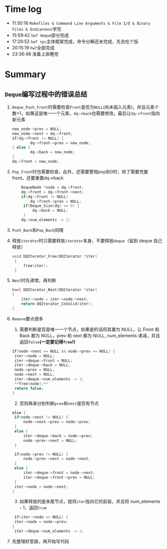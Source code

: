 # Time log

- 11:30:16 `Makefiles & Command Line Arguments & File I/O & Binary Files & Endianness`学完
- 15:59:42 `hw7 deque`部分完成
- 17:29:52 `hw7 rpc`主体框架完成，命令分解还未完成，先去吃个饭
- 20:15:19 `hw7`全部完成
- 23:36:48 准备上床睡觉

# Summary

## `Deque`编写过程中的错误总结

1. `Deque_Push_Front`时需要检查`Front`是否为`NULL`(尚未插入元素)，并且元素个数+1，如果这是唯一一个元素，`dq->back`也需要修改，最后让`dq->front`指向新元素

   ```C++
   new_node->prev = NULL;
   new_node->next = dq->front;
   if(dq->front != NULL) {
           dq->front->prev = new_node;
   } else {
           dq->back = new_node;
   }
   dq->front = new_node;
   ```

2. `Pop_Front`时也需要检查，此外，还需要警惕pop到0时，除了需要充置front，还要重置dq->back

   ```C++
       DequeNode *node = dq->front;
       dq->front = dq->front->next;
       if(dq->front != NULL)
           dq->front->prev = NULL;
        if(Deque_Size(dq) == 0) {
		    dq->back = NULL;
	    }
       dq->num_elements -= 1;
   ```

3. `Push_Back`和`Pop_Back`同理
4. 释放`iterator`时只需要释放`iterator`本身，不要释放`deque`（留到 deque 自己释放）
   ```C++
   void DQIterator_Free(DQIterator *iter)
    {
        free(iter);
    }
   ```
5. `Next`时先递增，再判断

   ```C++
   bool DQIterator_Next(DQIterator *iter)
   {
       iter->node = iter->node->next;
       return DQIterator_IsValid(iter);
   }

   ```

6. `Remove`要点很多

   1. 需要判断是否是唯一一个节点，如果是的话将其置为 NULL，让 Front 和 Back 都为 NULL，prev 和 next 都为 NULL, num_elements 递减，并且返回`false`**(一定要记得`free`!)**

   ```C++
   if(node->next == NULL && node->prev == NULL) {
   	iter->node = NULL;
   	iter->deque->front = NULL;
   	iter->deque->back = NULL;
   	node->prev = NULL;
   	node->next = NULL;
   	iter->deque->num_elements -= 1;
    **free(node);**
   	return false;
   }
   ```

   2. 否则再来分别判断`prev`和`next`是否有节点

   ```C++
   else {
   	if(node->next != NULL) {
   		node->next->prev = node->prev;
   	}
   	else {
   		iter->deque->back = node->prev;
   		node->prev->next = NULL;
   	}

   	if(node->prev != NULL) {
   		node->prev->next = node->next;
   	}
   	else {
   		iter->deque->front = node->next;
   		iter->deque->front->prev = NULL;
   	}
   	iter->node = node->next;
   }
   ```

   3. 如果释放的是末尾节点，就将`iter`指向它的前驱，并且将 num_elements - 1，返回`true`

   ```C++
   	if(iter->node == NULL) {
   	iter->node = node->prev;
   }
    iter->deque->num_elements -= 1;
   ```

7. 先整理好思路，再开始写代码
